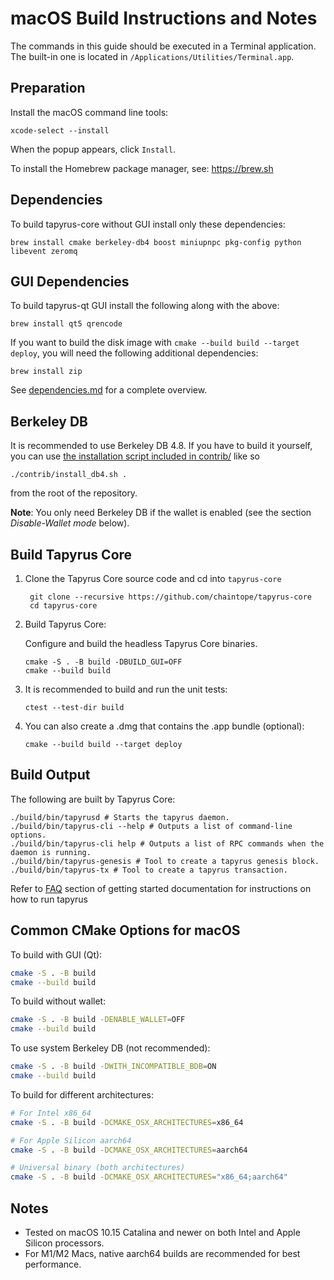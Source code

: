macOS Build Instructions and Notes
====================================
The commands in this guide should be executed in a Terminal application.
The built-in one is located in `/Applications/Utilities/Terminal.app`.

Preparation
-----------
Install the macOS command line tools:

`xcode-select --install`

When the popup appears, click `Install`.

To install the Homebrew package manager, see: https://brew.sh

Dependencies
----------------------

To build tapyrus-core without GUI install only these dependencies:

    brew install cmake berkeley-db4 boost miniupnpc pkg-config python libevent zeromq

GUI Dependencies
---------------------

To build tapyrus-qt GUI install the following along with the above:

    brew install qt5 qrencode

If you want to build the disk image with `cmake --build build --target deploy`, you will need the following additional dependencies:

    brew install zip

See [dependencies.md](dependencies.md) for a complete overview.

Berkeley DB
-----------
It is recommended to use Berkeley DB 4.8. If you have to build it yourself,
you can use [the installation script included in contrib/](/contrib/install_db4.sh)
like so

```shell
./contrib/install_db4.sh .
```

from the root of the repository.

**Note**: You only need Berkeley DB if the wallet is enabled (see the section *Disable-Wallet mode* below).

Build Tapyrus Core
------------------------

1. Clone the Tapyrus Core source code and cd into `tapyrus-core`

        git clone --recursive https://github.com/chaintope/tapyrus-core
        cd tapyrus-core

2.  Build Tapyrus Core:

    Configure and build the headless Tapyrus Core binaries.

        cmake -S . -B build -DBUILD_GUI=OFF
        cmake --build build

3.  It is recommended to build and run the unit tests:

        ctest --test-dir build

4.  You can also create a .dmg that contains the .app bundle (optional):

        cmake --build build --target deploy

Build Output
------------

The following are built by Tapyrus Core:

    ./build/bin/tapyrusd # Starts the tapyrus daemon.
    ./build/bin/tapyrus-cli --help # Outputs a list of command-line options.
    ./build/bin/tapyrus-cli help # Outputs a list of RPC commands when the daemon is running.
    ./build/bin/tapyrus-genesis # Tool to create a tapyrus genesis block.
    ./build/bin/tapyrus-tx # Tool to create a tapyrus transaction.

Refer to [FAQ](https://github.com/chaintope/tapyrus-core/new/master/doc/tapyrus#faq) section of getting started documentation for instructions on how to run tapyrus

Common CMake Options for macOS
------------------------------

To build with GUI (Qt):
```bash
cmake -S . -B build
cmake --build build
```

To build without wallet:
```bash
cmake -S . -B build -DENABLE_WALLET=OFF
cmake --build build
```

To use system Berkeley DB (not recommended):
```bash
cmake -S . -B build -DWITH_INCOMPATIBLE_BDB=ON
cmake --build build
```

To build for different architectures:
```bash
# For Intel x86_64
cmake -S . -B build -DCMAKE_OSX_ARCHITECTURES=x86_64

# For Apple Silicon aarch64
cmake -S . -B build -DCMAKE_OSX_ARCHITECTURES=aarch64

# Universal binary (both architectures)
cmake -S . -B build -DCMAKE_OSX_ARCHITECTURES="x86_64;aarch64"
```

Notes
-----

* Tested on macOS 10.15 Catalina and newer on both Intel and Apple Silicon processors.
* For M1/M2 Macs, native aarch64 builds are recommended for best performance.

